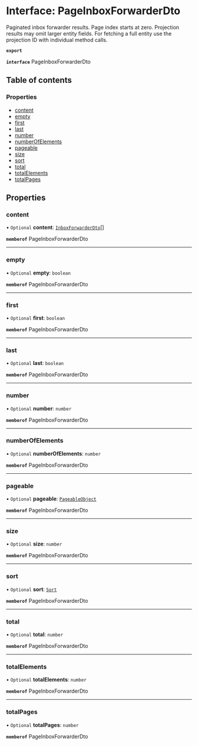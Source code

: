# Interface: PageInboxForwarderDto

Paginated inbox forwarder results. Page index starts at zero. Projection results may omit larger entity fields. For fetching a full entity use the projection ID with individual method calls.

**`export`**

**`interface`** PageInboxForwarderDto

## Table of contents

### Properties

- [content](PageInboxForwarderDto.md#content)
- [empty](PageInboxForwarderDto.md#empty)
- [first](PageInboxForwarderDto.md#first)
- [last](PageInboxForwarderDto.md#last)
- [number](PageInboxForwarderDto.md#number)
- [numberOfElements](PageInboxForwarderDto.md#numberofelements)
- [pageable](PageInboxForwarderDto.md#pageable)
- [size](PageInboxForwarderDto.md#size)
- [sort](PageInboxForwarderDto.md#sort)
- [total](PageInboxForwarderDto.md#total)
- [totalElements](PageInboxForwarderDto.md#totalelements)
- [totalPages](PageInboxForwarderDto.md#totalpages)

## Properties

### <a id="content" name="content"></a> content

• `Optional` **content**: [`InboxForwarderDto`](InboxForwarderDto.md)[]

**`memberof`** PageInboxForwarderDto

___

### <a id="empty" name="empty"></a> empty

• `Optional` **empty**: `boolean`

**`memberof`** PageInboxForwarderDto

___

### <a id="first" name="first"></a> first

• `Optional` **first**: `boolean`

**`memberof`** PageInboxForwarderDto

___

### <a id="last" name="last"></a> last

• `Optional` **last**: `boolean`

**`memberof`** PageInboxForwarderDto

___

### <a id="number" name="number"></a> number

• `Optional` **number**: `number`

**`memberof`** PageInboxForwarderDto

___

### <a id="numberofelements" name="numberofelements"></a> numberOfElements

• `Optional` **numberOfElements**: `number`

**`memberof`** PageInboxForwarderDto

___

### <a id="pageable" name="pageable"></a> pageable

• `Optional` **pageable**: [`PageableObject`](PageableObject.md)

**`memberof`** PageInboxForwarderDto

___

### <a id="size" name="size"></a> size

• `Optional` **size**: `number`

**`memberof`** PageInboxForwarderDto

___

### <a id="sort" name="sort"></a> sort

• `Optional` **sort**: [`Sort`](Sort.md)

**`memberof`** PageInboxForwarderDto

___

### <a id="total" name="total"></a> total

• `Optional` **total**: `number`

**`memberof`** PageInboxForwarderDto

___

### <a id="totalelements" name="totalelements"></a> totalElements

• `Optional` **totalElements**: `number`

**`memberof`** PageInboxForwarderDto

___

### <a id="totalpages" name="totalpages"></a> totalPages

• `Optional` **totalPages**: `number`

**`memberof`** PageInboxForwarderDto

